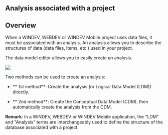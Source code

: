 
## Analysis associated with a project
			



<a name="NOTE1"></a>
<a name="NOTE1_1"></a>


## Overview
<a name="overview_ELTTEXTE000070"></a>
When a WINDEV, WEBDEV or WINDEV Mobile project uses data files, it must be associated with an analysis. An analysis allows you to describe the structures of data (data files, items, etc.) used in your project.

The data model editor allows you to easily create an analysis.

![](https://doc.pcsoft.fr/en-US/images/image.awp?langid=3&name=P47-Analyse%20Structure%20de%20la%20base%20de%20donn%E9es.gif)


Two methods can be used to create an analysis:

- ** 1st method**: Create the analysis (or Logical Data Model (LDM)) directly.

- ** 2nd method**: Create the Conceptual Data Model (CDM), then automatically create the analysis from the CDM.




**Remark**: In a WINDEV, WEBDEV or WINDEV Mobile application, the "LDM" and "Analysis" terms are interchangeably used to define the structure of the database associated with a project.


